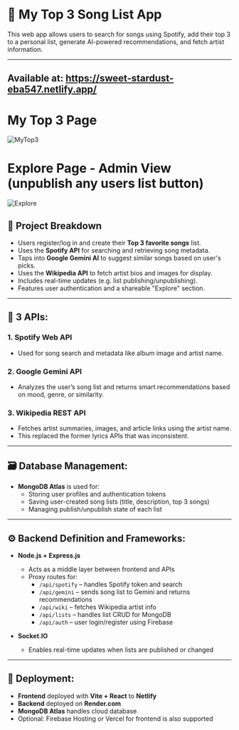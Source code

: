 # 🎵 My Top 3 Song List App

This web app allows users to search for songs using Spotify, add their top 3 to a personal list, generate AI-powered recommendations, and fetch artist information.

---
Available at: https://sweet-stardust-eba547.netlify.app/
---
# My Top 3 Page
![MyTop3](./MyTop3.png)

# Explore Page - Admin View (unpublish any users list button)
![Explore](./explore.png)

## 🧩 Project Breakdown

- Users register/log in and create their **Top 3 favorite songs** list.
- Uses the **Spotify API** for searching and retrieving song metadata.
- Taps into **Google Gemini AI** to suggest similar songs based on user's picks.
- Uses the **Wikipedia API** to fetch artist bios and images for display.
- Includes real-time updates (e.g. list publishing/unpublishing).
- Features user authentication and a shareable "Explore" section.

---

## 🔗 3 APIs:

### 1. **Spotify Web API**
- Used for song search and metadata like album image and artist name.

### 2. **Google Gemini API**
- Analyzes the user’s song list and returns smart recommendations based on mood, genre, or similarity.

### 3. **Wikipedia REST API**
- Fetches artist summaries, images, and article links using the artist name.
- This replaced the former lyrics APIs that was inconsistent.

---

## 🗃️ Database Management:

- **MongoDB Atlas** is used for:
  - Storing user profiles and authentication tokens
  - Saving user-created song lists (title, description, top 3 songs)
  - Managing publish/unpublish state of each list

---

## ⚙️ Backend Definition and Frameworks:

- **Node.js + Express.js**
  - Acts as a middle layer between frontend and APIs
  - Proxy routes for:
    - `/api/spotify` – handles Spotify token and search
    - `/api/gemini` – sends song list to Gemini and returns recommendations
    - `/api/wiki` – fetches Wikipedia artist info
    - `/api/lists` – handles list CRUD for MongoDB
    - `/api/auth` – user login/register using Firebase

- **Socket.IO**
  - Enables real-time updates when lists are published or changed

---

## 🚀 Deployment:

- **Frontend** deployed with **Vite + React** to **Netlify**
- **Backend** deployed on **Render.com**
- **MongoDB Atlas** handles cloud database
- Optional: Firebase Hosting or Vercel for frontend is also supported

